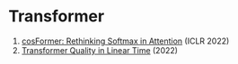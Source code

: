 # Transformer
1. [cosFormer: Rethinking Softmax in Attention](https://arxiv.org/abs/2202.08791) (ICLR 2022)
2. [Transformer Quality in Linear Time](https://arxiv.org/abs/2202.10447) (2022)
